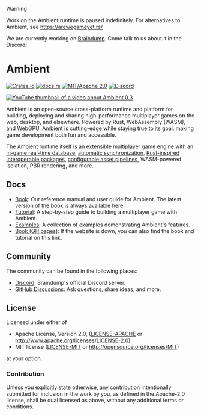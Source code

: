 > [!WARNING]  
> Work on the Ambient runtime is paused indefinitely. For alternatives to Ambient, see https://arewegameyet.rs/
>
> We are currently working on [Braindump](https://braindump.me/blog-posts/building-an-ai-game-studio). Come
> talk to us about it in the Discord!

# Ambient

[![Crates.io](https://img.shields.io/crates/v/ambient_api)](https://crates.io/crates/ambient_api)
[![docs.rs](https://img.shields.io/docsrs/ambient_api)](https://docs.rs/ambient_api)
[![MIT/Apache 2.0](https://img.shields.io/badge/license-MIT%2FApache-blue.svg)](https://github.com/AmbientRun/Ambient#license)
[![Discord](https://img.shields.io/discord/894505972289134632)](https://discord.gg/ambient)

[![YouTube thumbnail of a video about Ambient 0.3](http://img.youtube.com/vi/lDIA6jDyUTk/0.jpg)](http://www.youtube.com/watch?v=lDIA6jDyUTk "Build multiplayer games, easy mode.")

Ambient is an open-source cross-platform runtime and platform for building, deploying and sharing high-performance multiplayer games on the web, desktop, and elsewhere. Powered by Rust, WebAssembly (WASM), and WebGPU, Ambient is cutting-edge while staying true to its goal: making game development both fun and accessible.

The Ambient runtime itself is an extensible multiplayer game engine with an [in-game real-time database](https://ambient.run/docs/reference/ecs), [automatic synchronization](https://ambient.run/docs/reference/networking), [Rust-inspired interoperable packages](https://ambient.run/docs/reference/package), [configurable asset pipelines](https://ambient.run/docs/reference/asset_pipeline), WASM-powered isolation, PBR rendering, and more.

## Docs

- [Book](https://ambient.run/docs/): Our reference manual and user guide for Ambient. The latest version of the book is always available here.
- [Tutorial](https://ambient.run/docs/tutorials/game/0_intro): A step-by-step guide to building a multiplayer game with Ambient.
- [Examples](https://ambient.run/docs/examples): A collection of examples demonstrating Ambient's features.
- [Book (GH pages)](https://ambientrun.github.io/Ambient): If the website is down, you can also find the book and tutorial on this link.

## Community

The community can be found in the following places:

- [Discord](https://discord.gg/braindump): Braindump's official Discord server.
- [GitHub Discussions](https://github.com/AmbientRun/Ambient/discussions): Ask questions, share ideas, and more.

## License

Licensed under either of

- Apache License, Version 2.0, ([LICENSE-APACHE](LICENSE-APACHE) or http://www.apache.org/licenses/LICENSE-2.0)
- MIT license ([LICENSE-MIT](LICENSE-MIT) or http://opensource.org/licenses/MIT)

at your option.

### Contribution

Unless you explicitly state otherwise, any contribution intentionally submitted
for inclusion in the work by you, as defined in the Apache-2.0 license, shall be dual licensed as above, without any
additional terms or conditions.
